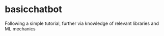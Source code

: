 # basicchatbot
Following a simple tutorial, further via knowledge of relevant libraries and ML mechanics
